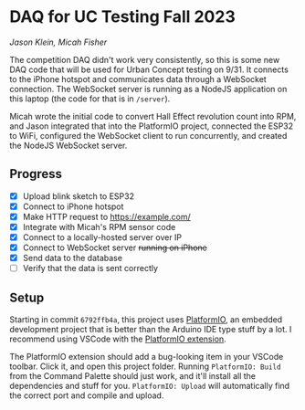 # DAQ for UC Testing Fall 2023

_Jason Klein, Micah Fisher_

The competition DAQ didn't work very consistently, so this is some new DAQ code that will be used for Urban Concept testing on 9/31. It connects to the iPhone hotspot and communicates data through a WebSocket connection. The WebSocket server is running as a NodeJS application on this laptop (the code for that is in `/server`).

Micah wrote the initial code to convert Hall Effect revolution count into RPM, and Jason integrated that into the PlatformIO project, connected the ESP32 to WiFi, configured the WebSocket client to run concurrently, and created the NodeJS WebSocket server.

## Progress

- [x] Upload blink sketch to ESP32
- [x] Connect to iPhone hotspot
- [x] Make HTTP request to https://example.com/
- [x] Integrate with Micah's RPM sensor code
- [x] Connect to a locally-hosted server over IP
- [x] Connect to WebSocket server ~~running on iPhone~~
- [x] Send data to the database
- [ ] Verify that the data is sent correctly

## Setup

Starting in commit `6792ffb4a`, this project uses [PlatformIO](https://platformio.org/), an embedded development project that is better than the Arduino IDE type stuff by a lot. I recommend using VSCode with the [PlatformIO extension](https://marketplace.visualstudio.com/items?itemName=platformio.platformio-ide). 

The PlatformIO extension should add a bug-looking item in your VSCode toolbar. Click it, and open this project folder. Running `PlatformIO: Build` from the Command Palette should just work, and it'll install all the dependencies and stuff for you. `PlatformIO: Upload` will automatically find the correct port and compile and upload.
